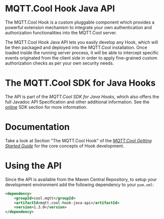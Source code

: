 # MQTT.Cool Hook Java API

The MQTT.Cool Hook is a custom pluggable component which provides a powerful extension mechanism to integrate your own authentication and authorization functionalities into the MQTT.Cool server.

The MQTT.Cool Hook Java API lets you easily develop any Hook, which will be then packaged and deployed into the MQTT.Cool installation.
Once loaded inside the running server process, it will be able to intercept specific events originated from the client side in order to apply fine-grained custom authorization checks as per your own security needs.

# The MQTT.Cool SDK for Java Hooks
The API is part of the _MQTT.Cool SDK for Java Hooks_, which also offers the full Javadoc API Specification and other additional information. See the [online](https://lightstreamer.com/download/) SDK section for more information.

# Documentation
Take a look at Section "The MQTT.Cool Hook" of the [_MQTT.Cool Getting Started Guide_](https://lightstreamer.com/mqttcool/server/guides/MQTT.Cool+Getting+Started+Guide.html) for the core concepts of Hook development.

# Using the API

Since the API is available from the Maven Central Repository, to setup your development environment add the following dependency to your `pom.xml`:

```xml
<dependency>
    <groupId>cool.mqtt</groupId>
    <artifactId>mqtt.cool-hook-java-api</artifactId>
    <version>1.3.0</version>
</dependency>
```